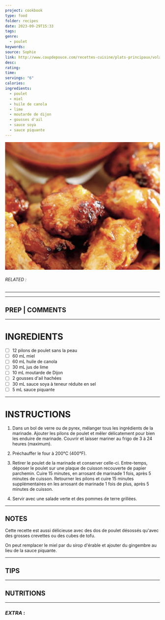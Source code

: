 ```yaml
---
project: cookbook
type: food
folder: recipes
date: 2023-09-29T15:33
tags: 
genre:
  - poulet
keywords: 
source: Sophie
link: http://www.coupdepouce.com/recettes-cuisine/plats-principaux/volaille/pilons-de-poulet-miel-et-moutarde/r/13832
desc: 
rating: 
time: 
servings: "6"
calories: 
ingredients:
  - poulet
  - miel
  - huile de canola
  - lime
  - moutarde de dijon
  - gousses d'ail
  - sauce soya
  - sauce piquante
---
```


![IMAGE](image_553.png)

###### *RELATED* : 
---


---
## PREP | COMMENTS



---
# INGREDIENTS

- [ ] 12 pilons de poulet sans la peau
- [ ] 60 mL miel
- [ ] 60 mL huile de canola
- [ ] 30 mL jus de lime
- [ ] 10 mL moutarde de Dijon
- [ ] 2 gousses d'ail hachées
- [ ] 30 mL sauce soya à teneur réduite en sel
- [ ] 5 mL sauce piquante

---
# INSTRUCTIONS

1. Dans un bol de verre ou de pyrex, mélanger tous les ingrédients de la marinade. Ajouter les pilons de poulet et mêler délicatement pour bien les enduire de marinade. Couvrir et laisser mariner au frigo de 3 à 24 heures (maximum).

2. Préchauffer le four à 200°C (400°F).

3. Retirer le poulet de la marinade et conserver celle-ci. Entre-temps, déposer le poulet sur une plaque de cuisson recouverte de papier parchemin. Cuire 15 minutes, en arrosant de marinade 1 fois, après 5 minutes de cuisson. Retourner les pilons et cuire 15 minutes supplémentaires en les arrosant de marinade 1 fois de plus, après 5 minutes de cuisson.
4. Servir avec une salade verte et des pommes de terre grillées.

---
## NOTES

Cette recette est aussi délicieuse avec des dos de poulet désossés qu'avec des grosses crevettes ou des cubes de tofu.

On peut remplacer le miel par du sirop d'érable et ajouter du gingembre au lieu de la sauce piquante.

---
## TIPS



---
## NUTRITIONS



---
### *EXTRA* :



